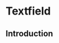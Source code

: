 # Textfield

## Introduction


<Playground>
  <template>
    <p-textfield label="Some label">
      <input type="text" name="some-name" placeholder="Some placeholder text"/>
    </p-textfield>
    <p-textfield label="Some label" icon="calender">
      <input type="text" name="some-name" placeholder="Some placeholder text"/>
    </p-textfield>
  </template>
</Playground>

